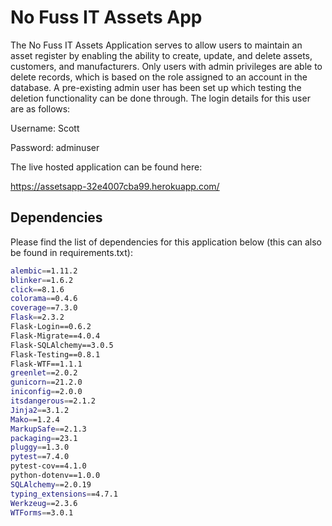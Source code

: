 # No Fuss IT Assets App

The No Fuss IT Assets Application serves to allow users to maintain an asset register by enabling the ability to create, update, and delete assets, customers, and manufacturers. Only users with admin privileges are able to delete records, which is based on the role assigned to an account in the database. A pre-existing admin user has been set up which testing the deletion functionality can be done through. The login details for this user are as follows:

Username: Scott

Password: adminuser

The live hosted application can be found here:

https://assetsapp-32e4007cba99.herokuapp.com/

## Dependencies

Please find the list of dependencies for this application below (this can also be found in requirements.txt):

```bash
alembic==1.11.2
blinker==1.6.2
click==8.1.6
colorama==0.4.6
coverage==7.3.0
Flask==2.3.2
Flask-Login==0.6.2
Flask-Migrate==4.0.4
Flask-SQLAlchemy==3.0.5
Flask-Testing==0.8.1
Flask-WTF==1.1.1
greenlet==2.0.2
gunicorn==21.2.0
iniconfig==2.0.0
itsdangerous==2.1.2
Jinja2==3.1.2
Mako==1.2.4
MarkupSafe==2.1.3
packaging==23.1
pluggy==1.3.0
pytest==7.4.0
pytest-cov==4.1.0
python-dotenv==1.0.0
SQLAlchemy==2.0.19
typing_extensions==4.7.1
Werkzeug==2.3.6
WTForms==3.0.1

```
